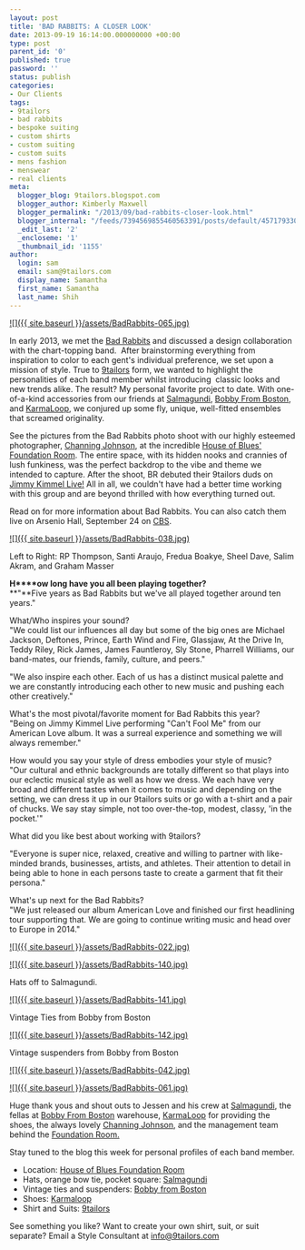 ```yaml
---
layout: post
title: 'BAD RABBITS: A CLOSER LOOK'
date: 2013-09-19 16:14:00.000000000 +00:00
type: post
parent_id: '0'
published: true
password: ''
status: publish
categories:
- Our Clients
tags:
- 9tailors
- bad rabbits
- bespoke suiting
- custom shirts
- custom suiting
- custom suits
- mens fashion
- menswear
- real clients
meta:
  blogger_blog: 9tailors.blogspot.com
  blogger_author: Kimberly Maxwell
  blogger_permalink: "/2013/09/bad-rabbits-closer-look.html"
  blogger_internal: "/feeds/7394569855460563391/posts/default/4571793305806627991"
  _edit_last: '2'
  _encloseme: '1'
  _thumbnail_id: '1155'
author:
  login: sam
  email: sam@9tailors.com
  display_name: Samantha
  first_name: Samantha
  last_name: Shih
---
```

[![]({{ site.baseurl }}/assets/BadRabbits-065.jpg)](http://1.bp.blogspot.com/-dpt0eqUh3v0/UiiwiNF_I7I/AAAAAAAADgs/u2l6j83bCs0/s1600/BadRabbits-065.jpg)

In early 2013, we met the [Bad Rabbits](http://en.wikipedia.org/wiki/Bad_Rabbits) and discussed a design collaboration with the chart-topping band.  After brainstorming everything from inspiration to color to each gent's individual preference, we set upon a mission of style. True to [9tailors](http://www.9tailors.com/) form, we wanted to highlight the personalities of each band member whilst introducing  classic looks and new trends alike. The result? My personal favorite project to date. With one-of-a-kind accessories from our friends at [Salmagundi](http://salmagundiboston.com/), [Bobby From Boston](https://www.facebook.com/pages/Bobby-From-Boston/177838382272669), and [KarmaLoop](http://www.karmaloop.com/?utm_source=google&utm_medium=cpc&utm_campaign=search_engine&utm_term=karma%20loop&gclid=CNGs29H6tLkCFQ6f4Aod4DgAjw), we conjured up some fly, unique, well-fitted ensembles that screamed originality.  
  
See the pictures from the Bad Rabbits photo shoot with our highly esteemed photographer, [Channing Johnson](http://www.channingjohnson.com/), at the incredible [House of Blues' Foundation Room](http://www.houseofblues.com/venues/clubvenues/boston/foundationroom.php). The entire space, with its hidden nooks and crannies of lush funkiness, was the perfect backdrop to the vibe and theme we intended to capture. After the shoot, BR debuted their 9tailors duds on [Jimmy Kimmel Live!](http://9tailors.blogspot.com/2013/06/we-love-bad-rabbits.html) All in all, we couldn't have had a better time working with this group and are beyond thrilled with how everything turned out.   
  
Read on for more information about Bad Rabbits. You can also catch them live on Arsenio Hall, September 24 on [CBS](http://www.cbstvd.com/shows.aspx?showID=82).

[![]({{ site.baseurl }}/assets/BadRabbits-038.jpg)](http://4.bp.blogspot.com/-yGz0daQpRE8/Uiiv5-cVwGI/AAAAAAAADgQ/sSncGP9jVcQ/s1600/BadRabbits-038.jpg)

Left to Right: RP Thompson, Santi Araujo, Fredua Boakye, Sheel Dave, Salim Akram, and Graham Masser

  
**H****ow long have you all been playing together?**  
**"**Five years as Bad Rabbits but we've all played together around ten years."  
  
What/Who inspires your sound?  
"We could list our influences all day but some of the big ones are Michael Jackson, Deftones, Prince, Earth Wind and Fire, Glassjaw, At the Drive In, Teddy Riley, Rick James, James Fauntleroy, Sly Stone, Pharrell Williams, our band-mates, our friends, family, culture, and peers."  
  
"We also inspire each other. Each of us has a distinct musical palette and we are constantly introducing each other to new music and pushing each other creatively."

What's the most pivotal/favorite moment for Bad Rabbits this year?  
"Being on Jimmy Kimmel Live performing "Can't Fool Me" from our American Love album. It was a surreal experience and something we will always remember."

How would you say your style of dress embodies your style of music?  
"Our cultural and ethnic backgrounds are totally different so that plays into our eclectic musical style as well as how we dress. We each have very broad and different tastes when it comes to music and depending on the setting, we can dress it up in our 9tailors suits or go with a t-shirt and a pair of chucks. We say stay simple, not too over-the-top, modest, classy, 'in the pocket.'"

What did you like best about working with 9tailors?

"Everyone is super nice, relaxed, creative and willing to partner with like-minded brands, businesses, artists, and athletes. Their attention to detail in being able to hone in each persons taste to create a garment that fit their persona."

What's up next for the Bad Rabbits?  
"We just released our album American Love and finished our first headlining tour supporting that. We are going to continue writing music and head over to Europe in 2014."

[![]({{ site.baseurl }}/assets/BadRabbits-022.jpg)](http://1.bp.blogspot.com/-Z3fUKp0eQQs/Uiitw7oebHI/AAAAAAAADf8/jWj6JZgaN80/s1600/BadRabbits-022.jpg)

[![]({{ site.baseurl }}/assets/BadRabbits-140.jpg)](http://3.bp.blogspot.com/-kpgcivzT37k/Uijf_qlcLNI/AAAAAAAADk4/eRU10rkXyFo/s1600/BadRabbits-140.jpg)

Hats off to Salmagundi.

[![]({{ site.baseurl }}/assets/BadRabbits-141.jpg)](http://1.bp.blogspot.com/-k8rV3JJKqAU/UijglFzgoYI/AAAAAAAADlI/Kv6lZASnYBM/s1600/BadRabbits-141.jpg)

Vintage Ties from Bobby from Boston

[![]({{ site.baseurl }}/assets/BadRabbits-142.jpg)](http://1.bp.blogspot.com/-NY7SSPJiXio/UijgihsPzNI/AAAAAAAADlA/0d9Ofyf4wto/s1600/BadRabbits-142.jpg)

Vintage suspenders from Bobby from Boston

[![]({{ site.baseurl }}/assets/BadRabbits-042.jpg)](http://2.bp.blogspot.com/-2LrkkNGWwLE/Uiiv9E5XgaI/AAAAAAAADgY/ZCgcqmYU0XY/s1600/BadRabbits-042.jpg)

[![]({{ site.baseurl }}/assets/BadRabbits-061.jpg)](http://1.bp.blogspot.com/-fUB51i7CQkA/UiiwydigbRI/AAAAAAAADg0/V_hiqIqFKlo/s1600/BadRabbits-061.jpg)

Huge thank yous and shout outs to Jessen and his crew at [Salmagundi](http://salmagundiboston.com/), the fellas at [Bobby From Boston](https://www.facebook.com/pages/Bobby-From-Boston/177838382272669) warehouse, [KarmaLoop](http://www.karmaloop.com/?utm_source=google&utm_medium=cpc&utm_campaign=search_engine&utm_term=karma%20loop&gclid=CNGs29H6tLkCFQ6f4Aod4DgAjw) for providing the shoes, the always lovely [Channing Johnson](http://channing%20johnson/), and the management team behind the [Foundation Room.](http://www.houseofblues.com/venues/clubvenues/boston/foundationroom.php)

Stay tuned to the blog this week for personal profiles of each band member.

*   Location: [House of Blues Foundation Room](http://www.houseofblues.com/venues/clubvenues/boston/foundationroom.php)
*   Hats, orange bow tie, pocket square: [Salmagundi](http://salmagundiboston.com/)
*   Vintage ties and suspenders: [Bobby from Boston](https://www.facebook.com/pages/Bobby-From-Boston/177838382272669)
*   Shoes: [Karmaloop](http://www.karmaloop.com/?utm_source=google&utm_medium=cpc&utm_campaign=search_engine&utm_term=karma%20loop&gclid=CNGs29H6tLkCFQ6f4Aod4DgAjw)
*   Shirt and Suits: [9tailors](http://www.9tailors.com/)

See something you like? Want to create your own shirt, suit, or suit separate? Email a Style Consultant at [info@9tailors.com](mailto:info@9tailors.com)